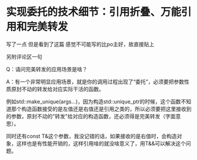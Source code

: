 # 实现委托的技术细节：引用折叠、万能引用和完美转发

写了一点 但是看到了这篇 感觉不可能写的比po主好，故直接贴上

另附评论区一句

Q：请问完美转发的应用场景是啥？

A：有一个非常明显应用场景，就是你的调用过程出现了“委托”，必须要把参数性质原封不动的转发给对应实际干活的函数。

例如std::make\_unique(args...)，因为构造std::unique\_ptr的时候，这个函数不知道那个构造函数接受的是左值还是右值还是引用之类的，所以必须要把这里接收到的参数，原封不动的"转发"给对应的构造函数，还必须得是完美转发（字面意思）。

同时还有const T&这个参数，我没记错的话，如果接收的是右值时，会构造对象，这样也是有性能开销的，这样引用啥的就没啥意义了，用T&&可以解决这个问题。

